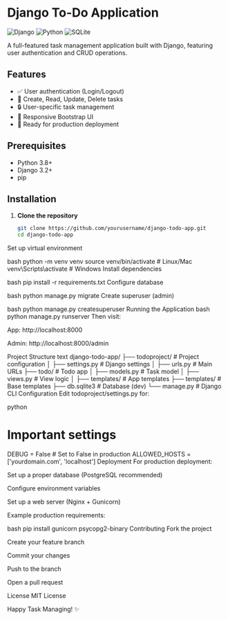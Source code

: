 # Django To-Do Application

![Django](https://img.shields.io/badge/Django-3.2-green)
![Python](https://img.shields.io/badge/Python-3.8+-blue)
![SQLite](https://img.shields.io/badge/Database-SQLite-lightgrey)

A full-featured task management application built with Django, featuring user authentication and CRUD operations.

## Features

- ✅ User authentication (Login/Logout)
- 📝 Create, Read, Update, Delete tasks
- 🔒 User-specific task management
- 🎨 Responsive Bootstrap UI
- 🚀 Ready for production deployment

## Prerequisites

- Python 3.8+
- Django 3.2+
- pip

## Installation

1. **Clone the repository**
   ```bash
   git clone https://github.com/yourusername/django-todo-app.git
   cd django-todo-app
Set up virtual environment

bash
python -m venv venv
source venv/bin/activate  # Linux/Mac
venv\Scripts\activate    # Windows
Install dependencies

bash
pip install -r requirements.txt
Configure database

bash
python manage.py migrate
Create superuser (admin)

bash
python manage.py createsuperuser
Running the Application
bash
python manage.py runserver
Then visit:

App: http://localhost:8000

Admin: http://localhost:8000/admin

Project Structure
text
django-todo-app/
├── todoproject/          # Project configuration
│   ├── settings.py       # Django settings
│   ├── urls.py          # Main URLs
├── todo/                # Todo app
│   ├── models.py        # Task model
│   ├── views.py         # View logic
│   ├── templates/       # App templates
├── templates/           # Base templates
├── db.sqlite3           # Database (dev)
└── manage.py            # Django CLI
Configuration
Edit todoproject/settings.py for:

python
# Important settings
DEBUG = False  # Set to False in production
ALLOWED_HOSTS = ['yourdomain.com', 'localhost']
Deployment
For production deployment:

Set up a proper database (PostgreSQL recommended)

Configure environment variables

Set up a web server (Nginx + Gunicorn)

Example production requirements:

bash
pip install gunicorn psycopg2-binary
Contributing
Fork the project

Create your feature branch

Commit your changes

Push to the branch

Open a pull request

License
MIT License

Happy Task Managing! ✨
